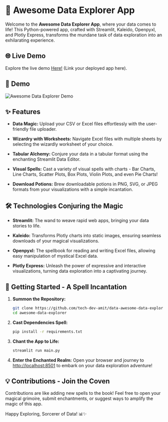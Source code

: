 # 🚀 Awesome Data Explorer App

Welcome to the **Awesome Data Explorer App**, where your data comes to life! This Python-powered app, crafted with Streamlit, Kaleido, Openpyxl, and Plotly Express, transforms the mundane task of data exploration into an exhilarating experience.

## 🌐 Live Demo

Explore the live demo [Here!](https://awesome-data-explorer.streamlit.app) (Link your deployed app here).

## 🎥 Demo

![Awesome Data Explorer Demo](demo.gif)

## ✨ Features

- **Data Magic:** Upload your CSV or Excel files effortlessly with the user-friendly file uploader.

- **Wizardry with Worksheets:** Navigate Excel files with multiple sheets by selecting the wizardly worksheet of your choice.

- **Tabular Alchemy:** Conjure your data in a tabular format using the enchanting Streamlit Data Editor.

- **Visual Spells:** Cast a variety of visual spells with charts - Bar Charts, Line Charts, Scatter Plots, Box Plots, Violin Plots, and even Pie Charts!

- **Download Potions:** Brew downloadable potions in PNG, SVG, or JPEG formats from your visualizations with a simple incantation.

## 🛠️ Technologies Conjuring the Magic

- **Streamlit:** The wand to weave rapid web apps, bringing your data stories to life.

- **Kaleido:** Transforms Plotly charts into static images, ensuring seamless downloads of your magical visualizations.

- **Openpyxl:** The spellbook for reading and writing Excel files, allowing easy manipulation of mystical Excel data.

- **Plotly Express:** Unleash the power of expressive and interactive visualizations, turning data exploration into a captivating journey.

## 🌟 Getting Started - A Spell Incantation

1. **Summon the Repository:**
    ```bash
    git clone https://github.com/tech-dev-amit/data-awesome-data-explorer.git
    cd awesome-data-explorer
    ```

2. **Cast Dependencies Spell:**
    ```bash
    pip install -r requirements.txt
    ```

3. **Chant the App to Life:**
    ```bash
    streamlit run main.py
    ```

4. **Enter the Enchanted Realm:**
    Open your browser and journey to [http://localhost:8501](http://localhost:8501) to embark on your data exploration adventure!

## 💡 Contributions - Join the Coven

Contributions are like adding new spells to the book! Feel free to open your magical grimoire, submit enchantments, or suggest ways to amplify the magic of this app.

Happy Exploring, Sorcerer of Data! 📊✨
